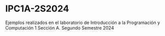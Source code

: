 # IPC1A-2S2024
Ejemplos realizados en el laboratorio de Introducción a la Programación y Computación 1 Sección A. Segundo Semestre 2024
